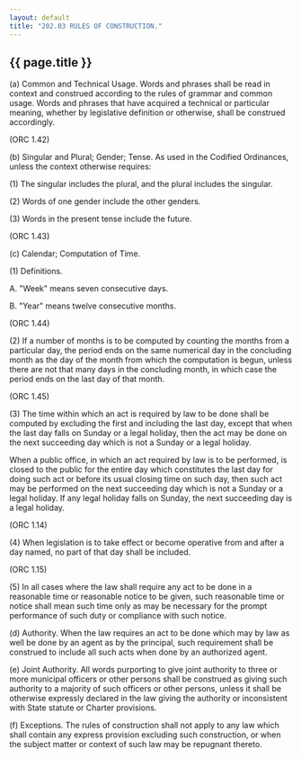 ```yaml
---
layout: default 
title: "202.03 RULES OF CONSTRUCTION."
---
```


{{ page.title }}
----------------

​(a) Common and Technical Usage. Words and phrases shall be read in
context and construed according to the rules of grammar and common
usage. Words and phrases that have acquired a technical or particular
meaning, whether by legislative definition or otherwise, shall be
construed accordingly.

(ORC 1.42)

​(b) Singular and Plural; Gender; Tense. As used in the Codified
Ordinances, unless the context otherwise requires:

​(1) The singular includes the plural, and the plural includes the
singular.

​(2) Words of one gender include the other genders.

​(3) Words in the present tense include the future.

(ORC 1.43)

​(c) Calendar; Computation of Time.

​(1) Definitions.

A. "Week" means seven consecutive days.

B. "Year" means twelve consecutive months.

(ORC 1.44)

​(2) If a number of months is to be computed by counting the months from
a particular day, the period ends on the same numerical day in the
concluding month as the day of the month from which the computation is
begun, unless there are not that many days in the concluding month, in
which case the period ends on the last day of that month.

(ORC 1.45)

​(3) The time within which an act is required by law to be done shall be
computed by excluding the first and including the last day, except that
when the last day falls on Sunday or a legal holiday, then the act may
be done on the next succeeding day which is not a Sunday or a legal
holiday.

When a public office, in which an act required by law is to be
performed, is closed to the public for the entire day which constitutes
the last day for doing such act or before its usual closing time on such
day, then such act may be performed on the next succeeding day which is
not a Sunday or a legal holiday. If any legal holiday falls on Sunday,
the next succeeding day is a legal holiday.

(ORC 1.14)

​(4) When legislation is to take effect or become operative from and
after a day named, no part of that day shall be included.

(ORC 1.15)

​(5) In all cases where the law shall require any act to be done in a
reasonable time or reasonable notice to be given, such reasonable time
or notice shall mean such time only as may be necessary for the prompt
performance of such duty or compliance with such notice.

​(d) Authority. When the law requires an act to be done which may by law
as well be done by an agent as by the principal, such requirement shall
be construed to include all such acts when done by an authorized agent.

​(e) Joint Authority. All words purporting to give joint authority to
three or more municipal officers or other persons shall be construed as
giving such authority to a majority of such officers or other persons,
unless it shall be otherwise expressly declared in the law giving the
authority or inconsistent with State statute or Charter provisions.

​(f) Exceptions. The rules of construction shall not apply to any law
which shall contain any express provision excluding such construction,
or when the subject matter or context of such law may be repugnant
thereto.
